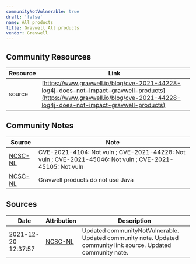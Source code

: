 ```yaml
---
communityNotVulnerable: true
draft: 'false'
name: All products
title: Gravwell All products
vendor: Gravwell
---
```



## Community Resources
| Resource | Link |
| --- | --- |
| source | [https://www.gravwell.io/blog/cve-2021-44228-log4j-does-not-impact-gravwell-products](https://www.gravwell.io/blog/cve-2021-44228-log4j-does-not-impact-gravwell-products) |

## Community Notes
| Source | Note |
| --- | --- |
| [NCSC-NL](https://github.com/NCSC-NL/log4shell/blob/main/software/README.md) | CVE-2021-4104: Not vuln ; CVE-2021-44228: Not vuln ; CVE-2021-45046: Not vuln ; CVE-2021-45105: Not vuln </ul> |
| [NCSC-NL](https://github.com/NCSC-NL/log4shell/blob/main/software/README.md) | Gravwell products do not use Java |

## Sources
| Date | Attribution | Description |
| --- | --- | --- |
| 2021-12-20 12:37:57 | [NCSC-NL](https://github.com/NCSC-NL/log4shell/blob/main/software/README.md) | Updated communityNotVulnerable. Updated community note. Updated community link source. Updated community note.  |
